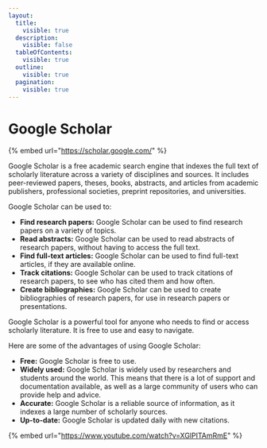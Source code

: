 ```yaml
---
layout:
  title:
    visible: true
  description:
    visible: false
  tableOfContents:
    visible: true
  outline:
    visible: true
  pagination:
    visible: true
---
```


# Google Scholar

{% embed url="https://scholar.google.com/" %}

Google Scholar is a free academic search engine that indexes the full text of scholarly literature across a variety of disciplines and sources. It includes peer-reviewed papers, theses, books, abstracts, and articles from academic publishers, professional societies, preprint repositories, and universities.

Google Scholar can be used to:

* **Find research papers:** Google Scholar can be used to find research papers on a variety of topics.
* **Read abstracts:** Google Scholar can be used to read abstracts of research papers, without having to access the full text.
* **Find full-text articles:** Google Scholar can be used to find full-text articles, if they are available online.
* **Track citations:** Google Scholar can be used to track citations of research papers, to see who has cited them and how often.
* **Create bibliographies:** Google Scholar can be used to create bibliographies of research papers, for use in research papers or presentations.

Google Scholar is a powerful tool for anyone who needs to find or access scholarly literature. It is free to use and easy to navigate.

Here are some of the advantages of using Google Scholar:

* **Free:** Google Scholar is free to use.
* **Widely used:** Google Scholar is widely used by researchers and students around the world. This means that there is a lot of support and documentation available, as well as a large community of users who can provide help and advice.
* **Accurate:** Google Scholar is a reliable source of information, as it indexes a large number of scholarly sources.
* **Up-to-date:** Google Scholar is updated daily with new citations.

{% embed url="https://www.youtube.com/watch?v=XGlPITAmRmE" %}

